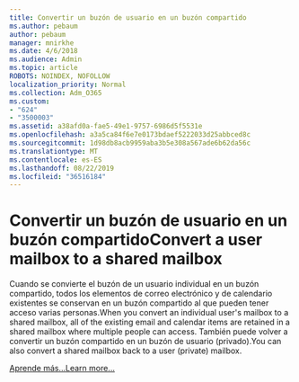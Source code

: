```yaml
---
title: Convertir un buzón de usuario en un buzón compartido
ms.author: pebaum
author: pebaum
manager: mnirkhe
ms.date: 4/6/2018
ms.audience: Admin
ms.topic: article
ROBOTS: NOINDEX, NOFOLLOW
localization_priority: Normal
ms.collection: Adm_O365
ms.custom:
- "624"
- "3500003"
ms.assetid: a38afd0a-fae5-49e1-9757-6986d5f5531e
ms.openlocfilehash: a3a5ca84f6e7e0173bdaef5222033d25abbced8c
ms.sourcegitcommit: 1d98db8acb9959aba3b5e308a567ade6b62da56c
ms.translationtype: MT
ms.contentlocale: es-ES
ms.lasthandoff: 08/22/2019
ms.locfileid: "36516184"
---
```

# <a name="convert-a-user-mailbox-to-a-shared-mailbox"></a><span data-ttu-id="ef196-102">Convertir un buzón de usuario en un buzón compartido</span><span class="sxs-lookup"><span data-stu-id="ef196-102">Convert a user mailbox to a shared mailbox</span></span>

<span data-ttu-id="ef196-103">Cuando se convierte el buzón de un usuario individual en un buzón compartido, todos los elementos de correo electrónico y de calendario existentes se conservan en un buzón compartido al que pueden tener acceso varias personas.</span><span class="sxs-lookup"><span data-stu-id="ef196-103">When you convert an individual user's mailbox to a shared mailbox, all of the existing email and calendar items are retained in a shared mailbox where multiple people can access.</span></span> <span data-ttu-id="ef196-104">También puede volver a convertir un buzón compartido en un buzón de usuario (privado).</span><span class="sxs-lookup"><span data-stu-id="ef196-104">You can also convert a shared mailbox back to a user (private) mailbox.</span></span>
  
[<span data-ttu-id="ef196-105">Aprende más...</span><span class="sxs-lookup"><span data-stu-id="ef196-105">Learn more...</span></span>](https://docs.microsoft.com/office365/admin/email/convert-user-mailbox-to-shared-mailbox)
  